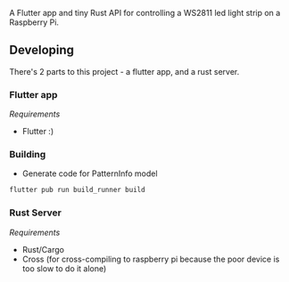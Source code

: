A Flutter app and tiny Rust API for controlling a WS2811 led light strip on a Raspberry Pi.

## Developing
There's 2 parts to this project - a flutter app, and a rust server.

### Flutter app

_Requirements_

- Flutter :)

### Building

- Generate code for PatternInfo model

```bash
flutter pub run build_runner build
```

### Rust Server

_Requirements_

- Rust/Cargo
- Cross (for cross-compiling to raspberry pi because the poor device is too slow to do it alone)
